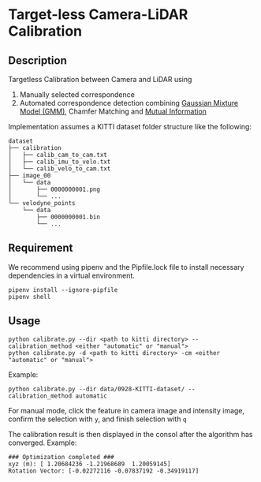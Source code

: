 # Target-less Camera-LiDAR Calibration

## Description
Targetless Calibration between Camera and LiDAR using

1. Manually selected correspondence
2. Automated correspondence detection combining [Gaussian Mixture Model (GMM)](https://onlinelibrary.wiley.com/doi/abs/10.1002/rob.21893), Chamfer Matching and [Mutual Information](https://www.mendeley.com/catalogue/13a78ff7-a5cb-31e9-81d6-a6893c303e52/)

Implementation assumes a KITTI dataset folder structure like the following:
```
dataset
├── calibration
│   ├── calib_cam_to_cam.txt
│   ├── calib_imu_to_velo.txt
│   └── calib_velo_to_cam.txt
├── image_00
│   └── data
│       ├── 0000000001.png
│       └── ...
└── velodyne_points
    └── data
        ├── 0000000001.bin
        └── ...
```

## Requirement
We recommend using pipenv and the Pipfile.lock file to install necessary dependencies in a virtual environment. 
```
pipenv install --ignore-pipfile
pipenv shell
```

## Usage
```
python calibrate.py --dir <path to kitti directory> --calibration_method <either "automatic" or "manual">
python calibrate.py -d <path to kitti directory> -cm <either "automatic" or "manual">
```
Example:
```
python calibrate.py --dir data/0928-KITTI-dataset/ --calibration_method automatic
```
For manual mode, click the feature in camera image and intensity image, confirm the selection with `y`, and finish selection with `q`

The calibration result is then displayed in the consol after the algorithm has converged. Example:
```
### Optimization completed ###
xyz (m): [ 1.20684236 -1.21968689  1.20059145]
Rotation Vector: [-0.02272116 -0.07837192 -0.34919117]
```

